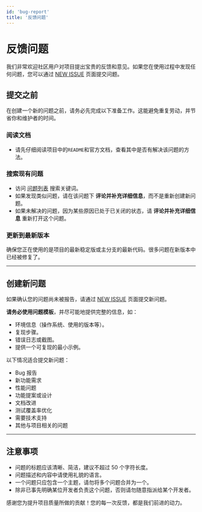 ```yaml
---
id: 'bug-report'
title: '反馈问题'
---
```


# 反馈问题

我们非常欢迎社区用户对项目提出宝贵的反馈和意见。如果您在使用过程中发现任何问题，您可以通过 [NEW ISSUE](https://github.com/fast-excel/fastexcel/issues/new/choose) 页面提交问题。

##  提交之前
在创建一个新的问题之前，请务必先完成以下准备工作。这能避免重复劳动，并节省你和维护者的时间。

### 阅读文档
- 请先仔细阅读项目中的`README`和官方文档，查看其中是否有解决该问题的方法。

### 搜索现有问题

- 访问 [问题列表](https://github.com/fast-excel/fastexcel/issues) 搜索关键词。
- 如果发现类似问题，请在该问题下 **评论并补充详细信息**，而不是重新创建新问题。
- 如果未解决的问题，因为某些原因已处于已关闭的状态，请 **评论并补充详细信息** 重新打开这个问题。

### 更新到最新版本
确保您正在使用的是项目的最新稳定版或主分支的最新代码。很多问题在新版本中已经被修复了。

---

## 创建新问题
如果确认您的问题尚未被报告，请通过 [NEW ISSUE](https://github.com/fast-excel/fastexcel/issues/new/choose) 页面提交新问题。

**请务必使用问题模板**，并尽可能地提供完整的信息，如：

- 环境信息（操作系统、使用的版本等）。
- 复现步骤。
- 错误日志或截图。
- 提供一个可复现的最小示例。

以下情况适合提交新问题：

- Bug 报告
- 新功能需求
- 性能问题
- 功能提案或设计
- 文档改进
- 测试覆盖率优化
- 需要技术支持
- 其他与项目相关的问题

---

## 注意事项

- 问题的标题应该清晰、简洁，建议不超过 50 个字符长度。
- 问题描述和内容中请使用礼貌的语言。
- 一个问题只应包含一个主题，请勿将多个问题合并为一个。
- 除非已事先明确某位开发者负责这个问题，否则请勿随意指派给某个开发者。

感谢您为提升项目质量所做的贡献！您的每一次反馈，都是我们前进的动力。
